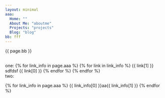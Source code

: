 ```yaml
---
layout: minimal
aaa:
  Home: ""
  About Me: "aboutme"
  Projects: "projects"
  Blog: "blog"
bb: fff
---
```

{{ page.bb }}

<br/>
one:
{% for link_info in page.aaa %}
		{% for link in link_info %}
      {{ link[1] }} sdfdsf {{ link[0] }}
    {% endfor %}
  {% endfor %}


<br/>
two:

{% for link_info in page.aaa %}
{{ link_info[0] }}aa{{ link_info[1] }}
{% endfor %}
 
